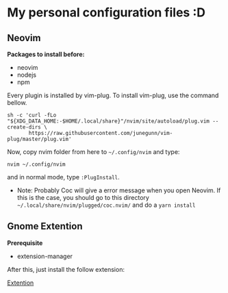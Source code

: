 # My personal configuration files :D

## Neovim

**Packages to install before:**
-	neovim
-	nodejs
-	npm


Every plugin is installed by vim-plug. To install vim-plug, use the command bellow.

```
sh -c 'curl -fLo "${XDG_DATA_HOME:-$HOME/.local/share}"/nvim/site/autoload/plug.vim --create-dirs \
       https://raw.githubusercontent.com/junegunn/vim-plug/master/plug.vim'
```

Now, copy nvim folder from here to `~/.config/nvim` and type:

```
nvim ~/.config/nvim
```

and in normal mode, type `:PlugInstall`.  

- Note: Probably Coc will give a error message when you open Neovim. If this is the case, you should go to this directory `~/.local/share/nvim/plugged/coc.nvim/` and do a `yarn install`

## Gnome Extention

**Prerequisite**

-	extension-manager 

After this, just install the follow extension:

[Extention](img/gnome-extention.png)
